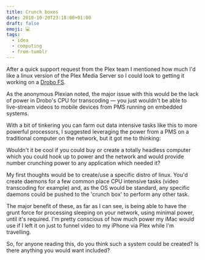 ```yaml
---
title: Crunch boxes
date: 2010-10-20T23:18:00+01:00
draft: false
emoji: 💻
tags:
  - idea
  - computing
  - from-tumblr
---
```

After a quick support request from the Plex team I mentioned how much I'd like a linux version of the Plex Media Server so I could look to getting it working on a [Drobo FS](https://web.archive.org/web/20101012030603/http://www.drobo.com/products/drobo-fs.php).

As the anonymous Plexian noted, the major issue with this would be the lack of power in Drobo's CPU for transcoding — you just wouldn't be able to live-stream videos to mobile devices from PMS running on embedded systems.

With a bit of tinkering you can farm out data intensive tasks like this to more powerful processors, I suggested leveraging the power from a PMS on a traditional computer on the network, but it got me to thinking:

Wouldn't it be cool if you could buy or create a totally headless computer which you could hook up to power and the network and would provide number crunching power to any application which needed it?

My first thoughts would be to create/use a specific distro of linux. You'd create daemons for a few common place CPU intensive tasks (video transcoding for example) and, as the OS would be standard, any specific daemons could be pushed to the 'crunch box' to perform any other task.

The major benefit of these, as far as I can see, is being able to have the grunt force for processing sleeping on your network, using minimal power, until it's required. I'm pretty conscious of how much power my iMac would use if I left it on just to funnel video to my iPhone via Plex while I'm travelling.

So, for anyone reading this, do you think such a system could be created? Is there anything you would want included?
